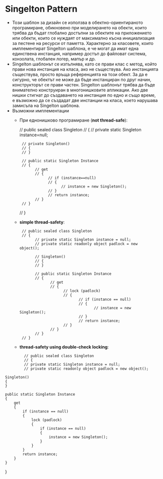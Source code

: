# Singelton Pattern
  *   Този шаблон за дизайн се използва в обектно-ориентираното програмиране, обикновено при моделирането на обекти, които трябва да бъдат глобално достъпни за обектите на приложението или обекти, които се нуждаят от максимално късна инициализация за пестене на ресурси от паметта. Характерно за класовете, които имплементират Singelton шаблона, е че могат да имат една единствена инстанция, например достъп до файловат система, конзолата, глобален логер, мапър и др.
  *   Singelton шаблонът се изпълнява, като се прави клас с метод, който прави нова инстанция на класа, ако не съществува. Ако инстанцията съществува, просто връща референцията на този обект. За да е сигурно, че обектът не може да бъде инстанциран по друг начин, конструкторът се прави частен. Singelton шаблонът трябва да бъде внимателно конструиран в многонишковите апликации. Ако две нишки стигнат до създаването на инстанция по едно и също време, е възможно да се създадат две инстанции на класа, което нарушава замисъла на Singelton шаблона. 
  *   Възможни имплементации
      *   При еднонишково програмиране (__not thread-safe__):
        
            // public sealed class Singleton
            // {
               // private static Singleton instance=null;

               // private Singleton()
               // {
               // }

               // public static Singleton Instance
               // {
                     // get
                     // {
                           // if (instance==null)
                           // {
                                 // instance = new Singleton();
                           // }
                           // return instance;
                     // }
               // }
            // }
      * __simple thread-safety__:
           
             // public sealed class Singleton
             // {
                   // private static Singleton instance = null;
                   // private static readonly object padlock = new object();

                   // Singleton()
                   // {
                   // }

                   // public static Singleton Instance
                   // {
                          // get
                          // {
                                // lock (padlock)
                                // {
                                       // if (instance == null)
                                       // {
                                              // instance = new Singleton();
                                       // }
                                       // return instance;
                                // }
                          // }
                   // }
             // }
      * __thread-safety using double-check locking__:
      
              // public sealed class Singleton
              // {
              // private static Singleton instance = null;
              // private static readonly object padlock = new object();

    Singleton()
    {
    }

    public static Singleton Instance
    {
        get
        {
            if (instance == null)
            {
                lock (padlock)
                {
                    if (instance == null)
                    {
                        instance = new Singleton();
                    }
                }
            }
            return instance;
        }
    }
}
